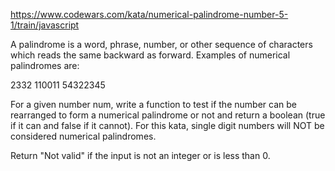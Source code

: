 https://www.codewars.com/kata/numerical-palindrome-number-5-1/train/javascript

A palindrome is a word, phrase, number, or other sequence of characters which reads the same backward as forward. Examples of numerical palindromes are:

2332 
110011 
54322345

For a given number num, write a function to test if the number can be rearranged to form a numerical palindrome or not and return a boolean (true if it can and false if it cannot). For this kata, single digit numbers will NOT be considered numerical palindromes.

Return "Not valid" if the input is not an integer or is less than 0.

